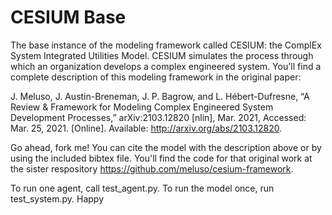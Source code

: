 # CESIUM Base

The base instance of the modeling framework called CESIUM: the ComplEx System Integrated Utilities Model. CESIUM simulates the process through which an organization develops a complex engineered system. You'll find a complete description of this modeling framework in the original paper:

J. Meluso, J. Austin-Breneman, J. P. Bagrow, and L. Hébert-Dufresne, “A Review & Framework for Modeling Complex Engineered System Development Processes,” arXiv:2103.12820 [nlin], Mar. 2021, Accessed: Mar. 25, 2021. [Online]. Available: http://arxiv.org/abs/2103.12820.

Go ahead, fork me! You can cite the model with the description above or by using the included bibtex file. You'll find the code for that original work at the sister respository https://github.com/meluso/cesium-framework.

To run one agent, call test_agent.py. To run the model once, run test_system.py. Happy 
